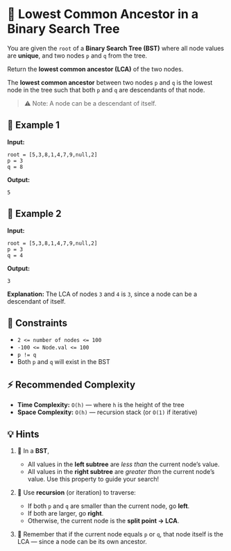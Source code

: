# 🌿 Lowest Common Ancestor in a Binary Search Tree

You are given the `root` of a **Binary Search Tree (BST)** where all node values are **unique**, and two nodes `p` and `q` from the tree.

Return the **lowest common ancestor (LCA)** of the two nodes.

The **lowest common ancestor** between two nodes `p` and `q` is the lowest node in the tree such that both `p` and `q` are descendants of that node.

> ⚠️ Note: A node can be a descendant of itself.

## 🧩 Example 1

**Input:**

```
root = [5,3,8,1,4,7,9,null,2]
p = 3
q = 8
```

**Output:**

```
5
```

## 🧩 Example 2

**Input:**

```
root = [5,3,8,1,4,7,9,null,2]
p = 3
q = 4
```

**Output:**

```
3
```

**Explanation:**
The LCA of nodes `3` and `4` is `3`, since a node can be a descendant of itself.

## 📏 Constraints

* `2 <= number of nodes <= 100`
* `-100 <= Node.val <= 100`
* `p != q`
* Both `p` and `q` will exist in the BST

## ⚡️ Recommended Complexity

* **Time Complexity:** `O(h)` — where `h` is the height of the tree
* **Space Complexity:** `O(h)` — recursion stack (or `O(1)` if iterative)

## 💡 Hints

1. 🌲 In a **BST**,

   * All values in the **left subtree** are *less than* the current node’s value.
   * All values in the **right subtree** are *greater than* the current node’s value.
     Use this property to guide your search!

2. 🧭 Use **recursion** (or iteration) to traverse:

   * If both `p` and `q` are smaller than the current node, go **left**.
   * If both are larger, go **right**.
   * Otherwise, the current node is the **split point → LCA**.

3. 🌳 Remember that if the current node equals `p` or `q`, that node itself is the LCA — since a node can be its own ancestor.
